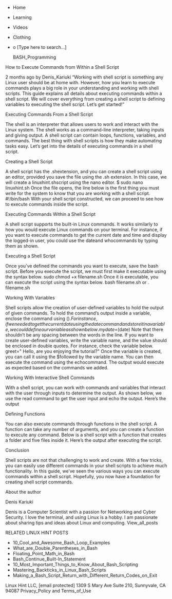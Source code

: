 





















































* Home
* Learning
* Videos
* Clothing
*
  o [Type here to search...]


   BASH_Programming


How to Execute Commands from Within a Shell Script

2 months ago
by Denis_Kariuki
“Working with shell script is something any Linux user should be at home with.
However, how you learn to execute commands plays a big role in your
understanding and working with shell scripts. This guide explains all details
about executing commands within a shell script. We will cover everything from
creating a shell script to defining variables to executing the shell script.
Let’s get started!”

Executing Commands From a Shell Script

The shell is an interpreter that allows users to work and interact with the
Linux system. The shell works as a command-line interpreter, taking inputs and
giving output. A shell script can contain loops, functions, variables, and
commands. The best thing with shell scripts is how they make automating tasks
easy. Let’s get into the details of executing commands in a shell script.

Creating a Shell Script

A shell script has the .shextension, and you can create a shell script using an
editor, provided you save the file using the .sh extension. In this case, we
will create a linuxhint.shscript using the nano editor.
$ sudo nano linuxhint.sh
Once the file opens, the line below is the first thing you must write for the
system to know that you are working with a shell script.
#!/bin/bash
With your shell script constructed, we can proceed to see how to execute
commands inside the script.

Executing Commands Within a Shell Script

A shell script supports the built-in Linux commands. It works similarly to how
you would execute Linux commands on your terminal. For instance, if you want to
execute commands to get the current date and time and display the logged-in
user, you could use the dateand whocommands by typing them as shown.

Executing a Shell Script

Once you’ve defined the commands you want to execute, save the bash script.
Before you execute the script, we must first make it executable using the
syntax below.
sudo chmod +x filename.sh
Once it is executable, you can execute the script using the syntax below.
bash filename.sh
or
. filename.sh

Working With Variables

Shell scripts allow the creation of user-defined variables to hold the output
of given commands. To hold the command’s output inside a variable, enclose the
command using $().For instance, if we needed to get the current date using the
datecommand and store it in a variable, we could define our variable as shown
below.
mydate=$(date)
Note that there shouldn’t be any spacing between the words in the line.
If you want to create user-defined variables, write the variable name, and the
value should be enclosed in double quotes. For instance, check the variable
below.
greet=" Hello, are you enjoying the tutorial?"
Once the variable is created, you can call it using the $followed by the
variable name. You can then execute the command using the echocommand.
The output would execute as expected based on the commands we added.

Working With Interactive Shell Commands

With a shell script, you can work with commands and variables that interact
with the user through inputs to determine the output. As shown below, we use
the read command to get the user input and echo the output.
Here’s the output

Defining Functions

You can also execute commands through functions in the shell script. A function
can take any number of arguments, and you can create a function to execute any
command. Below is a shell script with a function that creates a folder and five
files inside it.
Here’s the output after executing the script.

Conclusion

Shell scripts are not that challenging to work and create. With a few tricks,
you can easily use different commands in your shell scripts to achieve much
functionality. In this guide, we’ve seen the various ways you can execute
commands within a shell script. Hopefully, you now have a foundation for
creating shell script commands.


About the author


Denis Kariuki

Denis is a Computer Scientist with a passion for Networking and Cyber Security.
I love the terminal, and using Linux is a hobby. I am passionate about sharing
tips and ideas about Linux and computing.
View_all_posts

RELATED LINUX HINT POSTS


* 10_Cool_and_Awesome_Bash_Loop_Examples
* What_are_Double_Parentheses_in_Bash
* Floating_Point_Math_in_Bash
* Bash_Continue_Built-In_Statement
* 10_Most_Important_Things_to_Know_About_Bash_Scripting
* Mastering_Backticks_in_Linux_Bash_Scripts
* Making_a_Bash_Script_Return_with_Different_Return_Codes_on_Exit

Linux Hint LLC, [email protected]
1309 S Mary Ave Suite 210, Sunnyvale, CA 94087
 Privacy_Policy and Terms_of_Use
